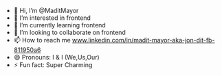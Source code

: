- 👋 Hi, I’m @MaditMayor
- 👀 I’m interested in frontend
- 🌱 I’m currently learning frontend
- 💞️ I’m looking to collaborate on frontend
- 📫 How to reach me www.linkedin.com/in/madit-mayor-aka-jon-dit-fb-811950a6
- 😄 Pronouns: I & I (We,Us,Our)
- ⚡ Fun fact: Super Charming

<!---
MaditMayor/MaditMayor is a ✨ special ✨ repository because its `README.md` (this file) appears on your GitHub profile.
You can click the Preview link to take a look at your changes.
--->
